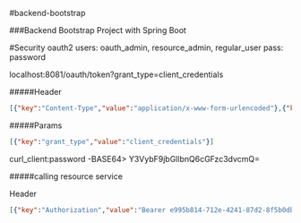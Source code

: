 #backend-bootstrap

###Backend Bootstrap Project with Spring Boot




#Security oauth2
users: oauth_admin, resource_admin, regular_user
pass: password


localhost:8081/oauth/token?grant_type=client_credentials


#####Header

```json
[{"key":"Content-Type","value":"application/x-www-form-urlencoded"},{"key":"Authorization","value":"Basic Y3VybF9jbGllbnQ6cGFzc3dvcmQ="}]
```

#####Params

```json
[{"key":"grant_type","value":"client_credentials"}]
```
curl_client:password  -BASE64> Y3VybF9jbGllbnQ6cGFzc3dvcmQ=


#####calling resource service

Header
```json
[{"key":"Authorization","value":"Bearer e995b814-712e-4241-87d2-8f5b0db401e3"}]
```

